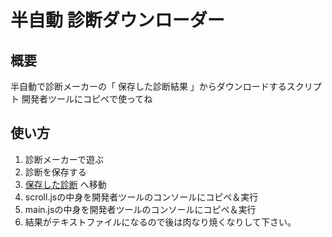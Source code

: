 # 半自動 診断ダウンローダー

## 概要

半自動で診断メーカーの「 保存した診断結果 」からダウンロードするスクリプト 開発者ツールにコピペで使ってね

## 使い方

1. 診断メーカーで遊ぶ
1. 診断を保存する
1. [保存した診断](https://shindanmaker.com/mypage/results) へ移動
1. scroll.jsの中身を開発者ツールのコンソールにコピペ＆実行
1. main.jsの中身を開発者ツールのコンソールにコピペ＆実行
1. 結果がテキストファイルになるので後は肉なり焼くなりして下さい。
